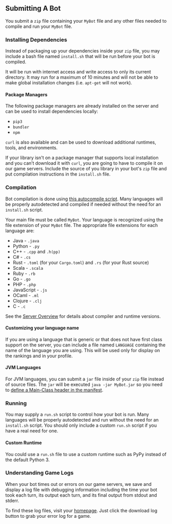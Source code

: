 ## <a name="submitting_a_bot"></a> Submitting A Bot

You submit a `zip` file containing your `MyBot` file and any other files needed to compile and run your `MyBot` file.

### Installing Dependencies

Instead of packaging up your dependencies inside your `zip` file, you may include a bash file named `install.sh` that will be run before your bot is compiled.

It will be run with internet access and write access to only its current directory. It may run for a maximum of 10 minutes and will not be able to make global installation changes (i.e. `apt-get` will not work).

#### Package Managers

The following package managers are already installed on the server and can be used to install dependencies locally:

 - `pip3`
 - `bundler`
 - `npm`

`curl` is also available and can be used to download additional runtimes, tools, and environments.

If your library isn't on a package manager that supports local installation and you can’t download it with `curl`, you are going to have to compile it on our game servers. Include the source of you library in your bot's `zip` file and put compilation instructions in the `install.sh` file.

### Compilation

Bot compilation is done using [this autocompile script](https://github.com/HaliteChallenge/Halite/blob/master/worker/compiler.py). Many languages will be properly autodetected and compiled if needed without the need for an `install.sh` script.

Your main file must be called `MyBot`. Your language is recognized using the file extension of your `MyBot` file. The appropriate file extensions for each language are:

 - Java - `.java`
 - Python - `.py`
 - C++ - `.cpp` and `.h(pp)`
 - C# - `.cs`
 - Rust - `.toml` (for your `Cargo.toml`) and `.rs` (for your Rust source)
 - Scala - `.scala`
 - Ruby - `.rb`
 - Go - `.go`
 - PHP - `.php`
 - JavaScript - `.js`
 - OCaml - `.ml`
 - Clojure - `.clj`
 - C - `.c`

See the [Server Overview](server_overview.php#software) for details about compiler and runtime versions.

#### Customizing your language name

If you are using a language that is generic or that does not have first class support on the server, you can include a file named `LANGUAGE` containing the name of the language you are using. This will be used only for display on the rankings and in your profile.

#### JVM Languages

For JVM languages, you can submit a `jar` file inside of your `zip` file instead of source files. The `jar` will be executed `java -jar MyBot.jar` so you need to [define a Main-Class header in the manifest](https://docs.oracle.com/javase/tutorial/deployment/jar/appman.html).

### Running

You may supply a `run.sh` script to control how your bot is run. Many languages will be properly autodetected and run without the need for an `install.sh` script. You should only include a custom `run.sh` script if you have a real need for one.

#### Custom Runtime

You could use a `run.sh` file to use a custom runtime such as PyPy instead of the default Python 3.

### Understanding Game Logs

When your bot times out or errors on our game servers, we save and display a log file with debugging information including the time your bot took each turn, its output each turn, and its final output from stdout and stderr.

To find these log files, visit your [homepage](user.php). Just click the download log button to grab your error log for a game.

